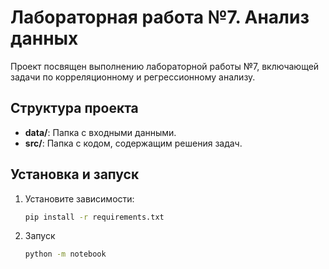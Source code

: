 # Лабораторная работа №7. Анализ данных

Проект посвящен выполнению лабораторной работы №7, включающей задачи по корреляционному и регрессионному анализу.

## Структура проекта
- **data/**: Папка с входными данными.
- **src/**: Папка с кодом, содержащим решения задач.

## Установка и запуск
1. Установите зависимости:
   ```bash
   pip install -r requirements.txt
   ```
2. Запуск
   ```bash
   python -m notebook
   ```
